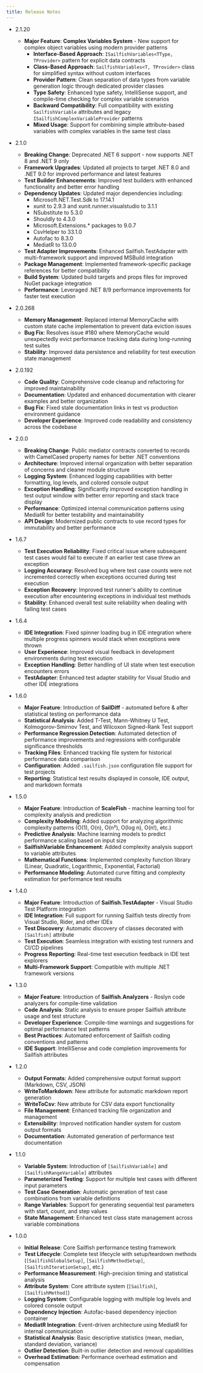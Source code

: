 ```yaml
---
title: Release Notes
---
```


- 2.1.20
  - **Major Feature**: **Complex Variables System** - New support for complex object variables using modern provider patterns
    - **Interface-Based Approach**: `ISailfishVariables<TType, TProvider>` pattern for explicit data contracts
    - **Class-Based Approach**: `SailfishVariables<T, TProvider>` class for simplified syntax without custom interfaces
    - **Provider Pattern**: Clean separation of data types from variable generation logic through dedicated provider classes
    - **Type Safety**: Enhanced type safety, IntelliSense support, and compile-time checking for complex variable scenarios
    - **Backward Compatibility**: Full compatibility with existing `SailfishVariable` attributes and legacy `ISailfishComplexVariableProvider` patterns
    - **Mixed Usage**: Support for combining simple attribute-based variables with complex variables in the same test class

- 2.1.0
  - **Breaking Change**: Deprecated .NET 6 support - now supports .NET 8 and .NET 9 only
  - **Framework Upgrades**: Updated all projects to target .NET 8.0 and .NET 9.0 for improved performance and latest features
  - **Test Builder Enhancements**: Improved test builders with enhanced functionality and better error handling
  - **Dependency Updates**: Updated major dependencies including:
    - Microsoft.NET.Test.Sdk to 17.14.1
    - xunit to 2.9.3 and xunit.runner.visualstudio to 3.1.1
    - NSubstitute to 5.3.0
    - Shouldly to 4.3.0
    - Microsoft.Extensions.* packages to 9.0.7
    - CsvHelper to 33.1.0
    - Autofac to 8.3.0
    - MediatR to 13.0.0
  - **Test Adapter Improvements**: Enhanced Sailfish.TestAdapter with multi-framework support and improved MSBuild integration
  - **Package Management**: Implemented framework-specific package references for better compatibility
  - **Build System**: Updated build targets and props files for improved NuGet package integration
  - **Performance**: Leveraged .NET 8/9 performance improvements for faster test execution

- 2.0.268
  - **Memory Management**: Replaced internal MemoryCache with custom state cache implementation to prevent data eviction issues
  - **Bug Fix**: Resolves issue #180 where MemoryCache would unexpectedly evict performance tracking data during long-running test suites
  - **Stability**: Improved data persistence and reliability for test execution state management

- 2.0.192
  - **Code Quality**: Comprehensive code cleanup and refactoring for improved maintainability
  - **Documentation**: Updated and enhanced documentation with clearer examples and better organization
  - **Bug Fix**: Fixed stale documentation links in test vs production environment guidance
  - **Developer Experience**: Improved code readability and consistency across the codebase

- 2.0.0
  - **Breaking Change**: Public mediator contracts converted to records with CamelCased property names for better .NET conventions
  - **Architecture**: Improved internal organization with better separation of concerns and cleaner module structure
  - **Logging System**: Enhanced logging capabilities with better formatting, log levels, and colored console output
  - **Exception Handling**: Significantly improved exception handling in test output window with better error reporting and stack trace display
  - **Performance**: Optimized internal communication patterns using MediatR for better testability and maintainability
  - **API Design**: Modernized public contracts to use record types for immutability and better performance

- 1.6.7
  - **Test Execution Reliability**: Fixed critical issue where subsequent test cases would fail to execute if an earlier test case threw an exception
  - **Logging Accuracy**: Resolved bug where test case counts were not incremented correctly when exceptions occurred during test execution
  - **Exception Recovery**: Improved test runner's ability to continue execution after encountering exceptions in individual test methods
  - **Stability**: Enhanced overall test suite reliability when dealing with failing test cases

- 1.6.4
  - **IDE Integration**: Fixed spinner loading bug in IDE integration where multiple progress spinners would stack when exceptions were thrown
  - **User Experience**: Improved visual feedback in development environments during test execution
  - **Exception Handling**: Better handling of UI state when test execution encounters errors
  - **TestAdapter**: Enhanced test adapter stability for Visual Studio and other IDE integrations

- 1.6.0
  - **Major Feature**: Introduction of **SailDiff** - automated before & after statistical testing on performance data
  - **Statistical Analysis**: Added T-Test, Mann-Whitney U Test, Kolmogorov-Smirnov Test, and Wilcoxon Signed-Rank Test support
  - **Performance Regression Detection**: Automated detection of performance improvements and regressions with configurable significance thresholds
  - **Tracking Files**: Enhanced tracking file system for historical performance data comparison
  - **Configuration**: Added `.sailfish.json` configuration file support for test projects
  - **Reporting**: Statistical test results displayed in console, IDE output, and markdown formats

- 1.5.0
  - **Major Feature**: Introduction of **ScaleFish** - machine learning tool for complexity analysis and prediction
  - **Complexity Modeling**: Added support for analyzing algorithmic complexity patterns (O(1), O(n), O(n²), O(log n), O(n!), etc.)
  - **Predictive Analysis**: Machine learning models to predict performance scaling based on input size
  - **SailfishVariable Enhancement**: Added complexity analysis support to variable attributes
  - **Mathematical Functions**: Implemented complexity function library (Linear, Quadratic, Logarithmic, Exponential, Factorial)
  - **Performance Modeling**: Automated curve fitting and complexity estimation for performance test results

- 1.4.0
  - **Major Feature**: Introduction of **Sailfish.TestAdapter** - Visual Studio Test Platform integration
  - **IDE Integration**: Full support for running Sailfish tests directly from Visual Studio, Rider, and other IDEs
  - **Test Discovery**: Automatic discovery of classes decorated with `[Sailfish]` attribute
  - **Test Execution**: Seamless integration with existing test runners and CI/CD pipelines
  - **Progress Reporting**: Real-time test execution feedback in IDE test explorers
  - **Multi-Framework Support**: Compatible with multiple .NET framework versions

- 1.3.0
  - **Major Feature**: Introduction of **Sailfish.Analyzers** - Roslyn code analyzers for compile-time validation
  - **Code Analysis**: Static analysis to ensure proper Sailfish attribute usage and test structure
  - **Developer Experience**: Compile-time warnings and suggestions for optimal performance test patterns
  - **Best Practices**: Automated enforcement of Sailfish coding conventions and patterns
  - **IDE Support**: IntelliSense and code completion improvements for Sailfish attributes

- 1.2.0
  - **Output Formats**: Added comprehensive output format support (Markdown, CSV, JSON)
  - **WriteToMarkdown**: New attribute for automatic markdown report generation
  - **WriteToCsv**: New attribute for CSV data export functionality
  - **File Management**: Enhanced tracking file organization and management
  - **Extensibility**: Improved notification handler system for custom output formats
  - **Documentation**: Automated generation of performance test documentation

- 1.1.0
  - **Variable System**: Introduction of `[SailfishVariable]` and `[SailfishRangeVariable]` attributes
  - **Parameterized Testing**: Support for multiple test cases with different input parameters
  - **Test Case Generation**: Automatic generation of test case combinations from variable definitions
  - **Range Variables**: Support for generating sequential test parameters with start, count, and step values
  - **State Management**: Enhanced test class state management across variable combinations

- 1.0.0
  - **Initial Release**: Core Sailfish performance testing framework
  - **Test Lifecycle**: Complete test lifecycle with setup/teardown methods (`[SailfishGlobalSetup]`, `[SailfishMethodSetup]`, `[SailfishIterationSetup]`, etc.)
  - **Performance Measurement**: High-precision timing and statistical analysis
  - **Attribute System**: Core attribute system (`[Sailfish]`, `[SailfishMethod]`)
  - **Logging System**: Configurable logging with multiple log levels and colored console output
  - **Dependency Injection**: Autofac-based dependency injection container
  - **MediatR Integration**: Event-driven architecture using MediatR for internal communication
  - **Statistical Analysis**: Basic descriptive statistics (mean, median, standard deviation, variance)
  - **Outlier Detection**: Built-in outlier detection and removal capabilities
  - **Overhead Estimation**: Performance overhead estimation and compensation
